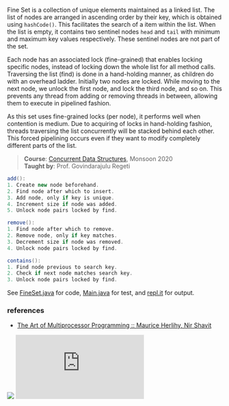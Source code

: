 Fine Set is a collection of unique elements
maintained as a linked list. The list of nodes
are arranged in ascending order by their key,
which is obtained using `hashCode()`. This
facilitates the search of a item within the
list. When the list is empty, it contains two
sentinel nodes `head` and `tail` with minimum
and maximum key values respectively. These
sentinel nodes are not part of the set.

Each node has an associated lock (fine-grained)
that enables locking specific nodes, instead of
locking down the whole list for all method
calls. Traversing the list (find) is done in
a hand-holding manner, as children do with an
overhead ladder. Initially two nodes are locked.
While moving to the next node, we unlock the
first node, and lock the third node, and so on.
This prevents any thread from adding or
removing threads in between, allowing them to
execute in pipelined fashion.

As this set uses fine-grained locks (per node),
it performs well when contention is medium. Due
to acquiring of locks in hand-holding fashion,
threads traversing the list concurrently will
be stacked behind each other. This forced
pipelining occurs even if they want to modify
completely different parts of the list.

> **Course**: [Concurrent Data Structures], Monsoon 2020\
> **Taught by**: Prof. Govindarajulu Regeti

[Concurrent Data Structures]: https://github.com/iiithf/concurrent-data-structures

```java
add():
1. Create new node beforehand.
2. Find node after which to insert.
3. Add node, only if key is unique.
4. Increment size if node was added.
5. Unlock node pairs locked by find.
```

```java
remove():
1. Find node after which to remove.
2. Remove node, only if key matches.
3. Decrement size if node was removed.
4. Unlock node pairs locked by find.
```

```java
contains():
1. Find node previous to search key.
2. Check if next node matches search key.
3. Unlock node pairs locked by find.
```

See [FineSet.java] for code, [Main.java] for test, and [repl.it] for output.

[FineSet.java]: https://repl.it/@wolfram77/fine-set#FineSet.java
[Main.java]: https://repl.it/@wolfram77/fine-set#Main.java
[repl.it]: https://fine-set.wolfram77.repl.run


### references

- [The Art of Multiprocessor Programming :: Maurice Herlihy, Nir Shavit](https://dl.acm.org/doi/book/10.5555/2385452)

![](https://ga-beacon.deno.dev/G-G1E8HNDZYY:v51jklKGTLmC3LAZ4rJbIQ/github.com/javaf/fine-set)
![](https://ga-beacon.deno.dev/G-G1E8HNDZYY:v51jklKGTLmC3LAZ4rJbIQ/github.com/moocf/fine-set.java)

